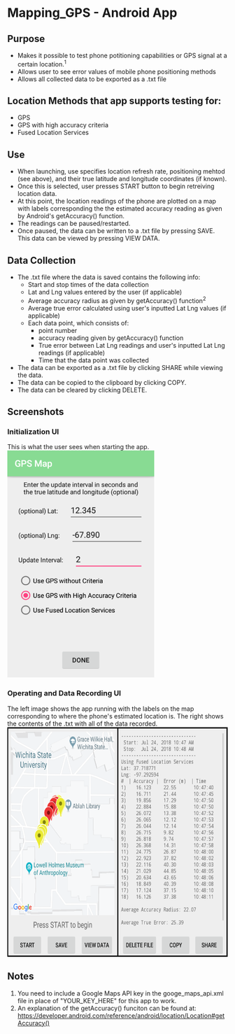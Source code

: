 # Mapping_GPS - Android App
## Purpose
- Makes it possible to test phone potitioning capabilities or GPS signal at a certain location.<sup>1</sup>
- Allows user to see error values of mobile phone positioning methods
- Allows all collected data to be exported as a .txt file
## Location Methods that app supports testing for:
* GPS
* GPS with high accuracy criteria
* Fused Location Services
## Use
- When launching, use specifies location refresh rate, positioning mehtod (see above), and their true latitude and longitude coordinates (if known).
- Once this is selected, user presses START button to begin retreiving location data. 
- At this point, the location readings of the phone are plotted on a map with labels corresponding the the estimated accuracy reading as given by Android's getAccuracy() function.
- The readings can be paused/restarted.
- Once paused, the data can be written to a .txt file by pressing SAVE. This data can be viewed by pressing VIEW DATA.
## Data Collection
- The .txt file where the data is saved contains the following info:
  - Start and stop times of the data collection
  - Lat and Lng values entered by the user (if applicable)
  - Average accuracy radius as given by getAccuracy() function<sup>2</sup>
  - Average true error calculated using user's inputted Lat Lng values (if applicable)
  - Each data point, which consists of:
    - point number
    - accuracy reading given by getAccuracy() function
    - True error between Lat Lng readings and user's inputted Lat Lng readings (if applicable)
    - Time that the data point was collected
- The data can be exported as a .txt file by clicking SHARE while viewing the data.
- The data can be copied to the clipboard by clicking COPY.
- The data can be cleared by clicking DELETE.
## Screenshots
### Initialization UI
This is what the user sees when starting the app.  
<img src="StartingUI.png" width="336" height="519">
### Operating and Data Recording UI
The left image shows the app running with the labels on the map corresponding to where the phone's estimated location is. The right shows the contents of the .txt with all of the data recorded.
<img src="screenshots.png" width="679" height="525">
## Notes
1. You need to include a Google Maps API key in the googe_maps_api.xml file in place of "YOUR_KEY_HERE" for this app to work.
2. An explanation of the getAccuracy() funciton can be found at: https://developer.android.com/reference/android/location/Location#getAccuracy()
